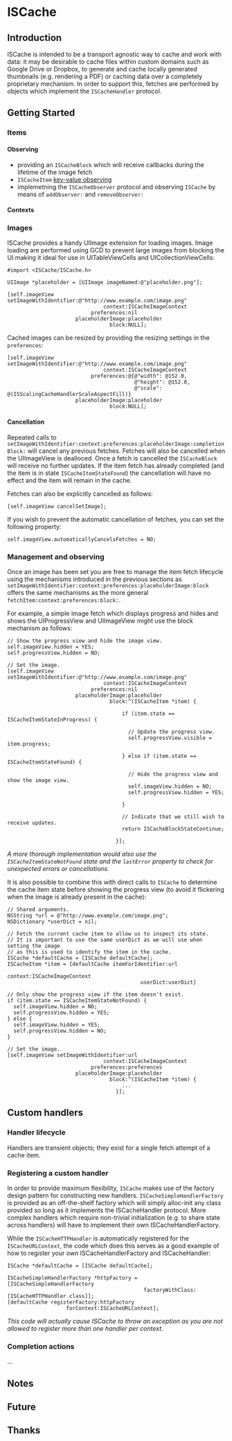 ISCache
=======

Introduction
------------

ISCache is intended to be a transport agnostic way to cache and work with data: it may be desirable to cache files within custom domains such as Google Drive or Dropbox, to generate and cache locally generated thumbnails (e.g. rendering a PDF) or caching data over a completely proprietary mechanism. In order to support this, fetches are performed by objects which implement the `ISCacheHandler` protocol.

Getting Started
---------------

### Items

#### Observing

* providing an `ISCacheBlock` which will receive callbacks during the lifetime of the image fetch
* `ISCacheItem` [key-value observing](https://developer.apple.com/library/mac/documentation/cocoa/conceptual/KeyValueObserving/KeyValueObserving.html)
* implemetning the `ISCacheObserver` protocol and observing `ISCache` by means of `addObserver:` and `removeObserver:`

#### Contexts

### Images

ISCache provides a handy UIImage extension for loading images. Image loading are performed using GCD to prevent large images from blocking the UI making it ideal for use in UITableViewCells and UICollectionViewCells:

```objc
#import <ISCache/ISCache.h>

UIImage *placeholder = [UIImage imageNamed:@"placeholder.png"];

[self.imageView setImageWithIdentifier:@"http://www.example.com/image.png"
                               context:ISCacheImageContext
                           preferences:nil
                      placeholderImage:placeholder
                                 block:NULL];
```

Cached images can be resized by providing the resizing settings in the `preferences`:

```objc
[self.imageView setImageWithIdentifier:@"http://www.example.com/image.png"
                               context:ISCacheImageContext
                           preferences:@{@"width": @152.0,
                                         @"height": @152.0,
                                         @"scale": @(ISScalingCacheHandlerScaleAspectFill)}
                      placeholderImage:placeholder
                                 block:NULL];
```

#### Cancellation

Repeated calls to `setImageWithIdentifier:context:preferences:placeholderImage:completionBlock:` will cancel any previous fetches. Fetches will also be cancelled when the UIImageView is dealloced. Once a fetch is cancelled the `ISCacheBlock` will receive no further updates. If the item fetch has already completed (and the item is in state `ISCacheItemStateFound`) the cancellation will have no effect and the item will remain in the cache.

Fetches can also be explicitly cancelled as follows:

```objc
[self.imageView cancelSetImage];
```

If you wish to prevent the automatic cancellation of fetches, you can set the following property:

```objc
self.imageView.automaticallyCancelsFetches = NO;
```

### Management and observing

Once an image has been set you are free to manage the item fetch lifecycle using the mechanisms introduced in the previous sections as `setImageWithIdentifier:context:preferences:placeholderImage:block` offers the same mechanisms as the more general `fetchItem:context:preferences:block:`.

For example, a simple image fetch which displays progress and hides and shows the UIProgressView and UIImageView might use the block mechanism as follows:

```objc
// Show the progress view and hide the image view.
self.imageView.hidden = YES;
self.progressView.hidden = NO;

// Set the image.
[self.imageView setImageWithIdentifier:@"http://www.example.com/image.png"
                               context:ISCacheImageContext
                           preferences:nil
                      placeholderImage:placeholder
                                 block:^(ISCacheItem *item) {
       
                                     if (item.state == ISCacheItemStateInProgress) {
       
                                       // Update the progress view.
                                       self.progressView.visible = item.progress;
       
                                     } else if (item.state == ISCacheItemStateFound) {
       
                                       // Hide the progress view and show the image view.
                                       self.imageView.hidden = NO;
                                       self.progressView.hidden = YES;
       
                                     }
       
                                     // Indicate that we still wish to receive updates.
                                     return ISCacheBlockStateContinue;
       
                                   }];
```

*A more thorough implementation would also use the `ISCacheItemStateNotFound` state and the `lastError` property to check for unexpected errors or cancellations.*

It is also possible to combine this with direct calls to `ISCache` to determine the cache item state before showing the progress view (to avoid it flickering when the image is already present in the cache):

```objc
// Shared arguments.
NSString *url = @"http://www.example.com/image.png";
NSDictionary *userDict = nil;

// Fetch the current cache item to allow us to inspect its state.
// It is important to use the same userDict as we will use when setting the image
// as this is used to identify the item in the cache.
ISCache *defaultCache = [ISCache defaultCache];
ISCacheItem *item = [defaultCache itemForIdentifier:url
                                            context:ISCacheImageContext
                                           userDict:userDict]

// Only show the progress view if the item doesn't exist.
if (item.state == ISCacheItemStateNotFound) {
  self.imageView.hidden = NO;
  self.progressView.hidden = YES;
} else {
  self.imageView.hidden = YES;
  self.progressView.hidden = NO;
}

// Set the image.
[self.imageView setImageWithIdentifier:url
                               context:ISCacheImageContext
                           preferences:preferences
                      placeholderImage:placeholder
                                 block:^(ISCacheItem *item) {
                                     ...
                                   }];
```


Custom handlers
---------------

### Handler lifecycle

Handlers are transient objects; they exist for a single fetch attempt of a cache item.

### Registering a custom handler

In order to provide maximum flexibility, `ISCache` makes use of the factory design pattern for constructing new handlers. `ISCacheSimpleHandlerFactory` is provided as an off-the-shelf factory which will simply alloc-init any class provided so long as it implements the ISCacheHandler protocol. More complex handlers which require non-trivial initialization (e.g. to share state across handlers) will have to implement their own ISCacheHandlerFactory.

While the `ISCacheHTTPHandler` is automatically registered for the `ISCacheURLContext`, the code which does this serves as a good example of how to register your own ISCacheHandlerFactory and ISCacheHandler:

```objc
ISCache *defaultCache = [ISCache defaultCache];

ISCacheSimpleHandlerFactory *httpFactory = [ISCacheSimpleHandlerFactory
                                            factoryWithClass:[ISCacheHTTPHandler class]];
[defaultCache registerFactory:httpFactory
                   forContext:ISCacheURLContext];
```

*This code will actually cause ISCache to throw an exception as you are not allowed to register more than one handler per context.*

### Completion actions

...

Notes
-----

Future
------

Thanks
------


